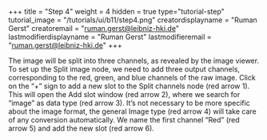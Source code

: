 +++
title = "Step 4"
weight = 4
hidden = true
type="tutorial-step"
tutorial_image = "/tutorials/ui/b11/step4.png"
creatordisplayname = "Ruman Gerst"
creatoremail = "ruman.gerst@leibniz-hki.de"
lastmodifierdisplayname = "Ruman Gerst"
lastmodifieremail = "ruman.gerst@leibniz-hki.de"
+++

The image will be split into three channels, as revealed by the image viewer. To set up the Split image node, we need to add three output channels, corresponding to the red, green, and blue channels of the raw image. Click on the “+” sign to add a new slot to the Split channels node (red arrow 1). This will open the Add slot window (red arrow 2), where we search for “image” as data type (red arrow 3). It’s not necessary to be more specific about the image format, the general Image type (red arrow 4) will take care of any conversion automatically. We name the first channel “Red” (red arrow 5) and add the new slot (red arrow 6). 
